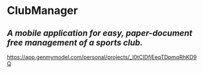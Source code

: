 # ClubManager
## **_A mobile application for easy, paper-document free management of a sports club._**

https://app.genmymodel.com/personal/projects/_I0tCIDfjEeqTDpmqRhKD9Q
